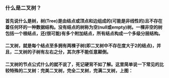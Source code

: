 ### 什么是二叉树？
#### 首先说什么是树，树(Tree)是由结点或顶点和边组成的(可能是非线性的)且不存在着任何环的一种数据结构。没有结点的树称为空(null或empty)树。一棵非空的树包括一个根结点，还(很可能)有多个附加结点，所有结点构成一个多级分层结构。
#### 二叉树，就是每个结点至多拥有两棵子树(即二叉树中不存在度大于2的结点)，并且，二叉树的子树有左右之分，其次序不能任意颠倒。
#### 二叉树的节点公式什么的就不说了，死记硬背不如了解。这里简单说一下常见的比较特殊的二叉树：完美二叉树，完全二叉树，完满二叉树，上图：

